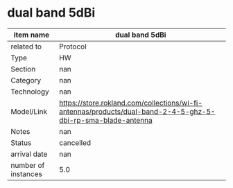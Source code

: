 
# dual band 5dBi

| item name | dual band 5dBi |
| -------- | -------- | 
| related to | Protocol | 
| Type | HW | 
| Section | nan | 
| Category | nan |
| Technology | nan |
| Model/Link | https://store.rokland.com/collections/wi-fi-antennas/products/dual-band-2-4-5-ghz-5-dbi-rp-sma-blade-antenna |
| Notes | nan |
| Status | cancelled |
| arrival date | nan |
| number of instances | 5.0 | 
        